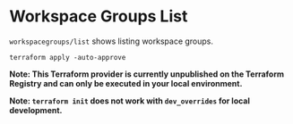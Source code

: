 # Workspace Groups List

`workspacegroups/list` shows listing workspace groups.

~~~ shell
terraform apply -auto-approve
~~~

**Note: This Terraform provider is currently unpublished on the Terraform Registry and can only be executed in your local environment.**

**Note: `terraform init` does not work with `dev_overrides` for local development.**
